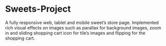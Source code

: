 # Sweets-Project
A fully responsive web, tablet and mobile sweet’s store page. 
 Implemented rich visual effects on images such as parallax for background images, zoom in
 and sliding shopping cart icon for tile’s images and flipping for the shopping cart.
